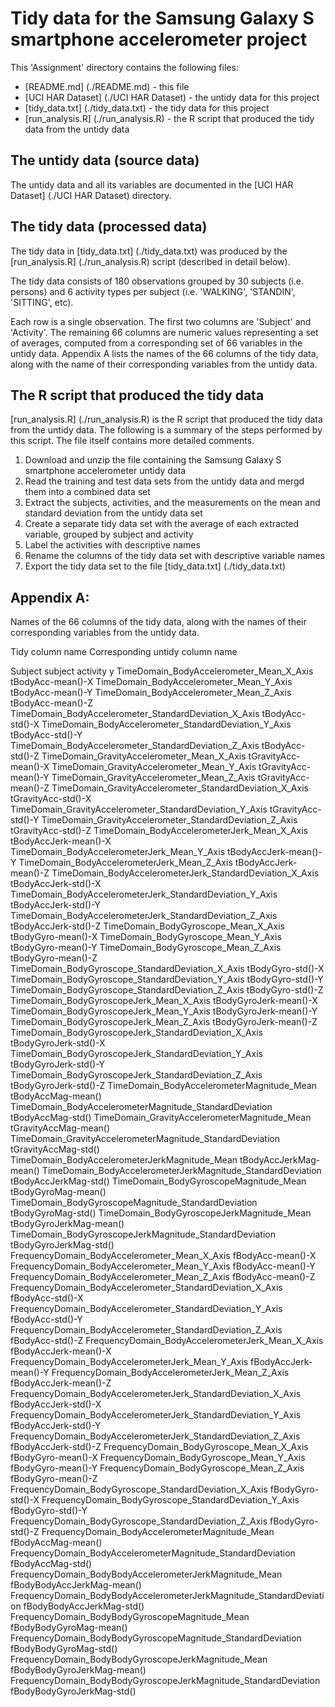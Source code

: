 Tidy data for the Samsung Galaxy S smartphone accelerometer project
==========

This 'Assignment' directory contains the following files:

* [README.md] (./README.md) - this file
* [UCI HAR Dataset] (./UCI HAR Dataset) - the untidy data for this project
* [tidy_data.txt] (./tidy_data.txt) - the tidy data for this project
* [run_analysis.R] (./run_analysis.R) - the R script that produced the tidy data from the untidy data

## The untidy data (source data)

The untidy data and all its variables are documented in the [UCI HAR Dataset] (./UCI HAR Dataset) directory.

## The tidy data (processed data)

The tidy data in [tidy_data.txt] (./tidy_data.txt) was produced by the [run_analysis.R] (./run_analysis.R) script (described in detail below).

The tidy data consists of 180 observations grouped by 30 subjects (i.e. persons) and 6 activity types per subject (i.e. 'WALKING', 'STANDIN', 'SITTING', etc).

Each row is a single observation. The first two columns are 'Subject' and 'Activity'. The remaining 66 columns are numeric values representing a set of averages, computed from a corresponding set of 66 variables in the untidy data.  Appendix A lists the names of the 66 columns of the tidy data, along with the name of their corresponding variables from the untidy data.

## The R script that produced the tidy data

[run_analysis.R] (./run_analysis.R) is the R script that produced the tidy data from the untidy data. The following is a summary of the steps performed by this script.  The file itself contains more detailed comments.

1. Download and unzip the file containing the Samsung Galaxy S smartphone accelerometer untidy data
2. Read the training and test data sets from the untidy data and mergd them into a combined data set
3. Extract the subjects, activities, and the measurements on the mean and standard deviation from the untidy data set
4. Create a separate tidy data set with the average of each extracted variable, grouped by subject and activity
5. Label the activities with descriptive names
6. Rename the columns of the tidy data set with descriptive variable names
7. Export the tidy data set to the file [tidy_data.txt] (./tidy_data.txt)


## Appendix A:

Names of the 66 columns of the tidy data, along with the names of their corresponding variables from the untidy data.

Tidy column name 														Corresponding untidy column name

Subject																	subject
activity 																y
TimeDomain_BodyAccelerometer_Mean_X_Axis								tBodyAcc-mean()-X
TimeDomain_BodyAccelerometer_Mean_Y_Axis 								tBodyAcc-mean()-Y
TimeDomain_BodyAccelerometer_Mean_Z_Axis 								tBodyAcc-mean()-Z
TimeDomain_BodyAccelerometer_StandardDeviation_X_Axis 					tBodyAcc-std()-X
TimeDomain_BodyAccelerometer_StandardDeviation_Y_Axis 					tBodyAcc-std()-Y
TimeDomain_BodyAccelerometer_StandardDeviation_Z_Axis 					tBodyAcc-std()-Z
TimeDomain_GravityAccelerometer_Mean_X_Axis 							tGravityAcc-mean()-X
TimeDomain_GravityAccelerometer_Mean_Y_Axis 							tGravityAcc-mean()-Y
TimeDomain_GravityAccelerometer_Mean_Z_Axis 							tGravityAcc-mean()-Z
TimeDomain_GravityAccelerometer_StandardDeviation_X_Axis 				tGravityAcc-std()-X
TimeDomain_GravityAccelerometer_StandardDeviation_Y_Axis 				tGravityAcc-std()-Y
TimeDomain_GravityAccelerometer_StandardDeviation_Z_Axis 				tGravityAcc-std()-Z
TimeDomain_BodyAccelerometerJerk_Mean_X_Axis 							tBodyAccJerk-mean()-X
TimeDomain_BodyAccelerometerJerk_Mean_Y_Axis 							tBodyAccJerk-mean()-Y
TimeDomain_BodyAccelerometerJerk_Mean_Z_Axis 							tBodyAccJerk-mean()-Z
TimeDomain_BodyAccelerometerJerk_StandardDeviation_X_Axis 				tBodyAccJerk-std()-X
TimeDomain_BodyAccelerometerJerk_StandardDeviation_Y_Axis 				tBodyAccJerk-std()-Y
TimeDomain_BodyAccelerometerJerk_StandardDeviation_Z_Axis 				tBodyAccJerk-std()-Z
TimeDomain_BodyGyroscope_Mean_X_Axis 									tBodyGyro-mean()-X
TimeDomain_BodyGyroscope_Mean_Y_Axis 									tBodyGyro-mean()-Y
TimeDomain_BodyGyroscope_Mean_Z_Axis 									tBodyGyro-mean()-Z
TimeDomain_BodyGyroscope_StandardDeviation_X_Axis 						tBodyGyro-std()-X
TimeDomain_BodyGyroscope_StandardDeviation_Y_Axis 						tBodyGyro-std()-Y
TimeDomain_BodyGyroscope_StandardDeviation_Z_Axis 						tBodyGyro-std()-Z
TimeDomain_BodyGyroscopeJerk_Mean_X_Axis 								tBodyGyroJerk-mean()-X
TimeDomain_BodyGyroscopeJerk_Mean_Y_Axis 								tBodyGyroJerk-mean()-Y
TimeDomain_BodyGyroscopeJerk_Mean_Z_Axis 								tBodyGyroJerk-mean()-Z
TimeDomain_BodyGyroscopeJerk_StandardDeviation_X_Axis 					tBodyGyroJerk-std()-X
TimeDomain_BodyGyroscopeJerk_StandardDeviation_Y_Axis 					tBodyGyroJerk-std()-Y
TimeDomain_BodyGyroscopeJerk_StandardDeviation_Z_Axis 					tBodyGyroJerk-std()-Z
TimeDomain_BodyAccelerometerMagnitude_Mean 								tBodyAccMag-mean()
TimeDomain_BodyAccelerometerMagnitude_StandardDeviation 				tBodyAccMag-std()
TimeDomain_GravityAccelerometerMagnitude_Mean 							tGravityAccMag-mean()
TimeDomain_GravityAccelerometerMagnitude_StandardDeviation 				tGravityAccMag-std()
TimeDomain_BodyAccelerometerJerkMagnitude_Mean 							tBodyAccJerkMag-mean()
TimeDomain_BodyAccelerometerJerkMagnitude_StandardDeviation				tBodyAccJerkMag-std()
TimeDomain_BodyGyroscopeMagnitude_Mean 									tBodyGyroMag-mean()
TimeDomain_BodyGyroscopeMagnitude_StandardDeviation 					tBodyGyroMag-std()
TimeDomain_BodyGyroscopeJerkMagnitude_Mean 								tBodyGyroJerkMag-mean()
TimeDomain_BodyGyroscopeJerkMagnitude_StandardDeviation 				tBodyGyroJerkMag-std()
FrequencyDomain_BodyAccelerometer_Mean_X_Axis 							fBodyAcc-mean()-X
FrequencyDomain_BodyAccelerometer_Mean_Y_Axis 							fBodyAcc-mean()-Y
FrequencyDomain_BodyAccelerometer_Mean_Z_Axis 							fBodyAcc-mean()-Z
FrequencyDomain_BodyAccelerometer_StandardDeviation_X_Axis 				fBodyAcc-std()-X
FrequencyDomain_BodyAccelerometer_StandardDeviation_Y_Axis 				fBodyAcc-std()-Y
FrequencyDomain_BodyAccelerometer_StandardDeviation_Z_Axis 				fBodyAcc-std()-Z
FrequencyDomain_BodyAccelerometerJerk_Mean_X_Axis 						fBodyAccJerk-mean()-X
FrequencyDomain_BodyAccelerometerJerk_Mean_Y_Axis 						fBodyAccJerk-mean()-Y
FrequencyDomain_BodyAccelerometerJerk_Mean_Z_Axis 						fBodyAccJerk-mean()-Z
FrequencyDomain_BodyAccelerometerJerk_StandardDeviation_X_Axis 			fBodyAccJerk-std()-X
FrequencyDomain_BodyAccelerometerJerk_StandardDeviation_Y_Axis 			fBodyAccJerk-std()-Y
FrequencyDomain_BodyAccelerometerJerk_StandardDeviation_Z_Axis 			fBodyAccJerk-std()-Z
FrequencyDomain_BodyGyroscope_Mean_X_Axis 								fBodyGyro-mean()-X
FrequencyDomain_BodyGyroscope_Mean_Y_Axis 								fBodyGyro-mean()-Y
FrequencyDomain_BodyGyroscope_Mean_Z_Axis 								fBodyGyro-mean()-Z
FrequencyDomain_BodyGyroscope_StandardDeviation_X_Axis 					fBodyGyro-std()-X
FrequencyDomain_BodyGyroscope_StandardDeviation_Y_Axis 					fBodyGyro-std()-Y
FrequencyDomain_BodyGyroscope_StandardDeviation_Z_Axis 					fBodyGyro-std()-Z
FrequencyDomain_BodyAccelerometerMagnitude_Mean 						fBodyAccMag-mean()
FrequencyDomain_BodyAccelerometerMagnitude_StandardDeviation 			fBodyAccMag-std()
FrequencyDomain_BodyBodyAccelerometerJerkMagnitude_Mean 				fBodyBodyAccJerkMag-mean()
FrequencyDomain_BodyBodyAccelerometerJerkMagnitude_StandardDeviation 	fBodyBodyAccJerkMag-std()
FrequencyDomain_BodyBodyGyroscopeMagnitude_Mean 						fBodyBodyGyroMag-mean()
FrequencyDomain_BodyBodyGyroscopeMagnitude_StandardDeviation 			fBodyBodyGyroMag-std()
FrequencyDomain_BodyBodyGyroscopeJerkMagnitude_Mean 					fBodyBodyGyroJerkMag-mean()
FrequencyDomain_BodyBodyGyroscopeJerkMagnitude_StandardDeviation 		fBodyBodyGyroJerkMag-std()

